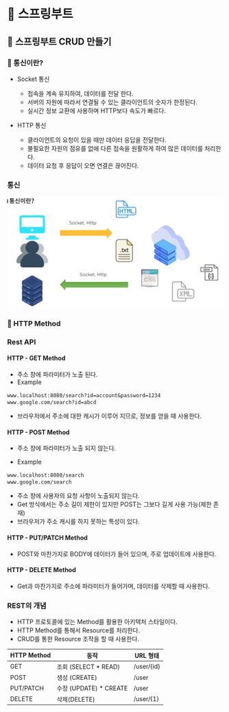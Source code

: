 # :book: 스프링부트

## :pushpin: 스프링부트 CRUD 만들기

### :seedling: 통신이란?

- Socket 통신
    - 접속을 계속 유지하여, 데이터를 전달 한다.
    - 서버의 자원에 따라서 연결될 수 있는 클라이언트의 숫자가 한정된다.
    - 실시간 정보 교환에 사용하며 HTTP보다 속도가 빠르다.

- HTTP 통신
    - 클라이언트의 요청이 있을 때만 데이터 응답을 전달한다.
    - 불필요한 자원의 점유를 없애 다른 접속을 원활하게 하여 많은 데이터를 처리한다.
    - 데이터 요청 후 응답이 오면 연결은 끊어진다. 
    
    
### 통신

![통신](./image/통신.png)


### :seedling: HTTP Method

### Rest API

#### HTTP - GET Method 
- 주소 창에 파라미터가 노출 된다.
- Example

````
www.localhost:8080/search?id=account&password=1234
www.google.com/search?id=abcd
````

- 브라우저에서 주소에 대한 캐시가 이루어 지므로, 정보를 얻을 때 사용한다.


#### HTTP - POST Method
- 주소 창에 파라미터가 노출 되지 않는다.

- Example
````
www.localhost:8080/search
www.google.com/search
````

- 주소 창에 사용자의 요청 사항이 노출되지 않는다.
- Get 방식에서는 주소 길이 제한이 있지만 POST는 그보다 길게 사용 가능(제한 존재)
- 브라우저가 주소 캐시를 하지 못하는 특성이 있다.


#### HTTP - PUT/PATCH Method

- POST와 마찬가지로 BODY에 데이터가 들어 있으며, 주로 업데이트에 사용한다.


#### HTTP - DELETE Method

- Get과 마찬가지로 주소에 파라미터가 들어가며, 데이터를 삭제할 때 사용한다.


### REST의 개념

- HTTP 프로토콜에 있는 Method를 활용한 아키텍처 스타일이다.
- HTTP Method를 통해서 Resource를 처리한다.
- CRUD를 통한 Resource 조작을 할 때 사용한다.

HTTP Method | 동작 | URL 형태
-----------| ------| ------
GET | 조회 (SELECT * READ) | /user/{id}
POST | 생성 (CREATE) | /user
PUT/PATCH | 수정 (UPDATE) * CREATE | /user
DELETE | 삭제(DELETE) | /user/{1}


